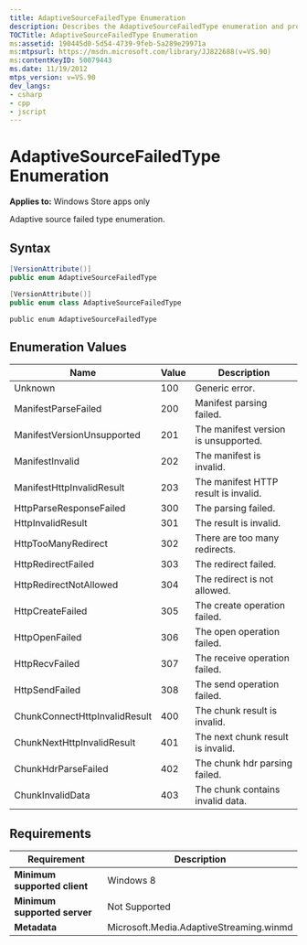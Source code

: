 ```yaml
---
title: AdaptiveSourceFailedType Enumeration
description: Describes the AdaptiveSourceFailedType enumeration and provides the enumeration's syntax, enumeration values, and requirements.
TOCTitle: AdaptiveSourceFailedType Enumeration
ms:assetid: 190445d0-5d54-4739-9feb-5a289e29971a
ms:mtpsurl: https://msdn.microsoft.com/library/JJ822688(v=VS.90)
ms:contentKeyID: 50079443
ms.date: 11/19/2012
mtps_version: v=VS.90
dev_langs:
- csharp
- cpp
- jscript
---
```


# AdaptiveSourceFailedType Enumeration

**Applies to:** Windows Store apps only

Adaptive source failed type enumeration.

## Syntax

```csharp
[VersionAttribute()]
public enum AdaptiveSourceFailedType
```

```cpp
[VersionAttribute()]
public enum class AdaptiveSourceFailedType
```

```jscript
public enum AdaptiveSourceFailedType
```

## Enumeration Values

|Name|Value|Description|
|--- |--- |--- |
|Unknown|100|Generic error.|
|ManifestParseFailed|200|Manifest parsing failed.|
|ManifestVersionUnsupported|201|The manifest version is unsupported.|
|ManifestInvalid|202|The manifest is invalid.|
|ManifestHttpInvalidResult|203|The manifest HTTP result is invalid.|
|HttpParseResponseFailed|300|The parsing failed.|
|HttpInvalidResult|301|The result is invalid.|
|HttpTooManyRedirect|302|There are too many redirects.|
|HttpRedirectFailed|303|The redirect failed.|
|HttpRedirectNotAllowed|304|The redirect is not allowed.|
|HttpCreateFailed|305|The create operation failed.|
|HttpOpenFailed|306|The open operation failed.|
|HttpRecvFailed|307|The receive operation failed.|
|HttpSendFailed|308|The send operation failed.|
|ChunkConnectHttpInvalidResult|400|The chunk result is invalid.|
|ChunkNextHttpInvalidResult|401|The next chunk result is invalid.|
|ChunkHdrParseFailed|402|The chunk hdr parsing failed.|
|ChunkInvalidData|403|The chunk contains invalid data.|

## Requirements

|Requirement|Description|
|--- |--- |
|**Minimum supported client**|Windows 8|
|**Minimum supported server**|Not Supported|
|**Metadata**|Microsoft.Media.AdaptiveStreaming.winmd|
